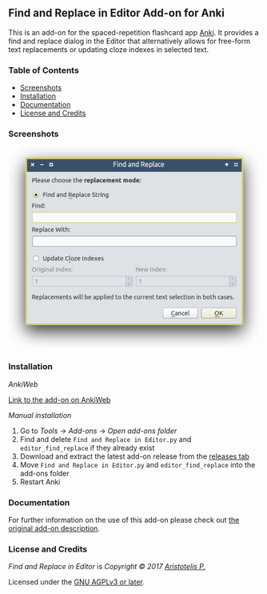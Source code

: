 ## Find and Replace in Editor Add-on for Anki

This is an add-on for the spaced-repetition flashcard app [Anki](https://apps.ankiweb.net/). It provides a find and replace dialog in the Editor that alternatively allows for free-form text replacements or updating cloze indexes in selected text.

### Table of Contents

<!-- MarkdownTOC -->

- [Screenshots](#screenshots)
- [Installation](#installation)
- [Documentation](#documentation)
- [License and Credits](#license-and-credits)

<!-- /MarkdownTOC -->

### Screenshots

![](screenshots/find_and_replace.png)

### Installation

*AnkiWeb*

[Link to the add-on on AnkiWeb]()

*Manual installation*

1. Go to *Tools* -> *Add-ons* -> *Open add-ons folder*
2. Find and delete `Find and Replace in Editor.py` and `editor_find_replace` if they already exist
3. Download and extract the latest add-on release from the [releases tab](https://github.com/Glutanimate/editor-find-replace/releases)
4. Move `Find and Replace in Editor.py` and `editor_find_replace` into the add-ons folder
5. Restart Anki

### Documentation

For further information on the use of this add-on please check out [the original add-on description](docs/description.md).

### License and Credits

*Find and Replace in Editor* is *Copyright © 2017 [Aristotelis P.](https://glutanimate.com/)*

Licensed under the [GNU AGPLv3 or later](https://www.gnu.org/licenses/agpl.html).
